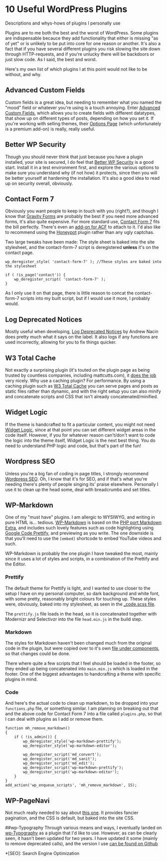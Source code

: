 # 10 Useful WordPress Plugins
<summary>
Descriptions and whys-hows of plugins I personally use
</summary>

Plugins are to me both the best and the worst of WordPress. Some plugins are indispensable becauce they add functionality that either is missing "as of yet" or is unlikely to be put into core for one reason or another. It's also a fact that if you have several different plugins you risk slowing the site down through HTTP-requests, and if you're unlucky there will be backdoors or just slow code. As I said, the best and worst.

Here's my own list of which plugins I at this point would not like to be without, and why.

## Advanced Custom Fields
Custom fields is a great idea, but needing to remember what you named the "mood" field or whatever you're using is a touch annoying. Enter [Advanced Custom Fields](http://www.advancedcustomfields.com/), which allows you to create fields with different datatypes, that show up on different types of posts, depending on how you set it. If you're working with selling themes, their [Options Page](http://www.advancedcustomfields.com/add-ons/options-page/) (which unfortunately is a premium add-on) is really, really useful.

## Better WP Security
Though you should never think that just because you have a plugin installed, your site is secured, I do feel that [Better WP Security](http://wordpress.org/plugins/better-wp-security/) is a good start. Install it in a test environment first, and explore the various options to make sure you understand why (if not how) it protects, since then you will be better yourself at hardening the installation. It's also a good idea to read up on security overall, obviously.

## Contact Form 7
Obviously you want people to keep in touch with you (right?), and though I know that [Gravity Forms](http://www.gravityforms.com/) are probably the best if you need more advanced forms, it's also quite expensive. For more standard use, [Contact Form 7](http://contactform7.com/) fits the bill perfectly. There's even an [add-on for ACF](http://www.advancedcustomfields.com/add-ons/contact-form-7-field/) to attach to it. I'd also like to recommend using the [Honeypot](http://wordpress.org/plugins/contact-form-7-honeypot/) plugin rather than any ugly captchas.

Two large tweaks have been made: The style sheet is baked into the site stylesheet, and the contact-form-7 script is deregistered **unless** it's on the contact page.

    wp_deregister_style( 'contact-form-7' ); //These styles are baked into the stylesheet

    if ( !is_page('contact')) {
        wp_deregister_script( 'contact-form-7' );
    }

As I only use it on that page, there is little reason to concat the contact-form-7 scripts into my built script, but if I would use it more, I probably would.

## Log Deprecated Notices
Mostly useful when developing, [Log Deprecated Notices](http://wordpress.org/plugins/log-deprecated-notices/) by Andrew Nacin does pretty much what it says on the label. It also logs if any functions are used incorrectly, allowing for you to fix things quicker.

## W3 Total Cache
Not exactly a surprising plugin (it's touted on the plugin page as being trusted by countless companies, including mattcutts.com), it [does the job](http://www.dashboardjunkie.com/test-of-wp-caching-plugins-w3-total-cache-vs-wp-super-cache-vs-quick-cache) very nicely. Why use a caching plugin? For performance. By using a caching plugin such as [W3 Total Cache](http://wordpress.org/extend/plugins/w3-total-cache/) you can serve pages and posts as static files rather than dynamic, and with the right setup you can also minify and concatenate scripts and CSS that isn't already concatenated/minified.

## Widget Logic
If the theme is handcrafted to fit a particular content, you might not need [Widget Logic](http://wordpress.org/plugins/widget-logic/), since at that point you can set different widget areas in the code itself. However, if you for whatever reason can't/don't want to code the logic into the theme itself, Widget Logic is the next best thing. You do need to understand PHP logic and code, but that's part of the fun!

## Wordpress SEO
Unless you're a big fan of coding in page titles, I strongly recommend [Wordpress SEO](http://yoast.com/wordpress/seo/). Oh, I know that it's for SEO, and if that's what you're needing there's plenty of people singing its' praise elsewhere. Personally I use it to clean up the head some, deal with breadcrumbs and set titles.

## WP-Markdown
One of my "must have" plugins. I am allergic to WYSIWYG, and writing in pure HTML is... tedious. [WP-Markdown](http://wordpress.org/plugins/wp-markdown/) is based on the [PHP port Markdown Extra](http://michelf.ca/projects/php-markdown/extra/), and includes such lovely features such as code highlighting using [Google Code Prettify](https://code.google.com/p/google-code-prettify/), and previewing as you write. The one downside is that you'll need to use the `[embed]` shortcode to embed YouTube videos and such.

WP-Markdown is probably the one plugin I have tweaked the most, mainly since it uses a lot of styles and scripts, in a combination of the Prettify and the Editor.

### Prettify
The default theme for Prettify is light, and I wanted to use closer to the setup I have on my personal computer, so dark background and white font, with some pretty, reasonably bright colours for touching up. These styles were, obviously, baked into my stylesheet, as seen in the [_code.scss file](https://github.com/Melindrea/mariehogebrandt-se/blob/master/app/styles/components/_code.scss).

The `prettify.js` file loads in the head, so it is concatenated together with Modernizr and Selectivzr into the file `head.min.js` in the build step.

### Markdown
The styles for Markdown haven't been changed much from the original code in the plugin, but were copied over to it's own [file under components](https://github.com/Melindrea/mariehogebrandt-se/blob/master/app/styles/components/_markdown.scss), so that changes could be done.

There where quite a few scripts that I feel should be loaded in the footer, so they ended up being concatenated into `main.min.js` which is loaded in the footer. One of the biggest advantages to handcrafting a theme with specific plugins in mind.

### Code
And here's the actual code to clean up markdown, to be dropped into your `functions.php` file, or something similar. I am planning on breaking out that and the above code for Contact Form 7 into a file called `plugins.php`, so that I can deal with plugins as I add or remove them.

    function mh_remove_markdown()
    {
        if ( !is_admin()) {
            wp_deregister_style('wp-markdown-prettify');
            wp_deregister_style('wp-markdown-editor');

            wp_deregister_script('md_convert');
            wp_deregister_script('md_sanit');
            wp_deregister_script('md_edit');
            wp_deregister_script('wp-markdown-prettify');
            wp_deregister_script('wp-markdown-editor');
        }
    }
    add_action('wp_enqueue_scripts', 'mh_remove_markdown', 15);


## WP-PageNavi
Not much really needed to say about [this one](http://wordpress.org/plugins/wp-pagenavi/). It provides fancier pagination, and the CSS is default, but baked into the site CSS.

##wp-Typography
Through various means and ways, I eventually landed on [wp-Typography](http://wordpress.org/support/plugin/wp-typography) as a plugin that I'd like to use. However, as can be clearly seen, it hasn't been updated for two years. I have updated it some (mainly to remove deprecated calls), and the version I use [can be found on Github](https://github.com/Melindrea/wp-typography)

*[SEO]: Search Engine Optimization
